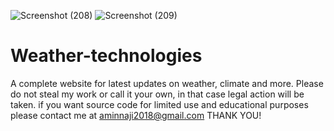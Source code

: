 ![Screenshot (208)](https://user-images.githubusercontent.com/75445221/124364863-88305100-dc59-11eb-85d5-1e84eb7b66f8.png)
![Screenshot (209)](https://user-images.githubusercontent.com/75445221/124364884-a9913d00-dc59-11eb-9a47-b47c7f9081f3.png)
# Weather-technologies
A complete website for latest updates on weather, climate and more.
Please do not steal my work or call it your own, in that case legal action will be taken.
if you want source code for limited use and educational purposes please contact me at aminnaji2018@gmail.com
THANK YOU!
